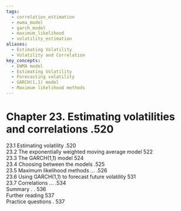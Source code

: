 ```yaml
---
tags:
  - correlation_estimation
  - ewma_model
  - garch_model
  - maximum_likelihood
  - volatility_estimation
aliases:
  - Estimating Volatility
  - Volatility and Correlation
key_concepts:
  - EWMA model
  - Estimating Volatility
  - Forecasting volatility
  - GARCH(1,1) model
  - Maximum likelihood methods
---
```


# Chapter 23. Estimating volatilities and correlations .520  

23.1 Estimating volatility .520   
23.2 The exponentially weighted moving average model 522   
23.3 The GARCH(1,1) model 524   
23.4 Choosing between the models .525   
23.5 Maximum likelihood methods ... .526   
23.6 Using GARCH(1,1) to forecast future volatility 531   
23.7 Correlations ... .534   
Summary . . 536   
Further reading 537   
Practice questions . 537  
